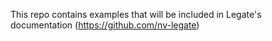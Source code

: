 This repo contains examples that will be included in Legate's documentation (https://github.com/nv-legate)
